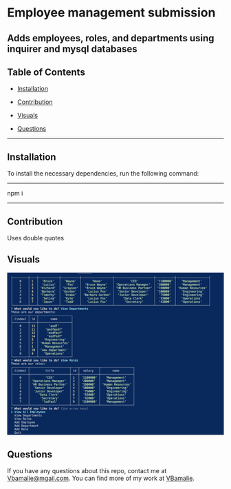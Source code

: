 # Employee management submission
  

  ## Adds employees, roles, and departments using inquirer and mysql databases
  
  ## Table of Contents
  
  - [Installation](#installation)
  
  - [Contribution](#contribution)
  
  - [Visuals](#visuals)
  
  
  - [Questions](#questions)
  
  ---------------------------------

  ## Installation
  
  To install the necessary dependencies, run the following command:
  
-----------------------------------------------
  
 npm i
 
-------------------------------------------------
  
  ## Contribution

  Uses double quotes
  
  ## Visuals

  ![visuals](./images/management_tables.png)
  
  
  ## Questions
  
  If you have any questions about this repo, contact me at Vbamalie@mgail.com. You can find more of my work at [VBamalie](https://github.com/VBamalie/).